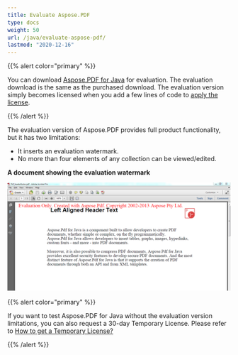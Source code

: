 ```yaml
---
title: Evaluate Aspose.PDF
type: docs
weight: 50
url: /java/evaluate-aspose-pdf/
lastmod: "2020-12-16"
---
```


{{% alert color="primary" %}} 

You can download [Aspose.PDF for Java](https://repository.aspose.com/webapp/#/artifacts/browse/tree/General/repo/com/aspose/aspose-pdf) for evaluation. The evaluation download is the same as the purchased download. The evaluation version simply becomes licensed when you add a few lines of code to [apply the license](/pdf/java/licensing/).

{{% /alert %}} 

The evaluation version of Aspose.PDF provides full product functionality, but it has two limitations:

- It inserts an evaluation watermark.
- No more than four elements of any collection can be viewed/edited.

**A document showing the evaluation watermark**

![todo:image_alt_text](evaluate-aspose-pdf_1.png)


{{% alert color="primary" %}} 

If you want to test Aspose.PDF for Java without the evaluation version limitations, you can also request a 30-day Temporary License. Please refer to [How to get a Temporary License?](https://purchase.aspose.com/temporary-license)

{{% /alert %}} 
